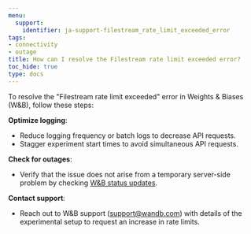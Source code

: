 ```yaml
---
menu:
  support:
    identifier: ja-support-filestream_rate_limit_exceeded_error
tags:
- connectivity
- outage
title: How can I resolve the Filestream rate limit exceeded error?
toc_hide: true
type: docs
---
```


To resolve the "Filestream rate limit exceeded" error in Weights & Biases (W&B), follow these steps:

**Optimize logging**:
  - Reduce logging frequency or batch logs to decrease API requests.
  - Stagger experiment start times to avoid simultaneous API requests.

**Check for outages**:
  - Verify that the issue does not arise from a temporary server-side problem by checking [W&B status updates](https://status.wandb.com).

**Contact support**:
  - Reach out to W&B support (support@wandb.com) with details of the experimental setup to request an increase in rate limits.